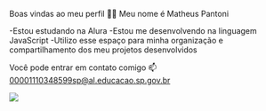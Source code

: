 Boas vindas ao meu perfil 💙💙
Meu nome é Matheus Pantoni

-Estou estudando na Alura
-Estou me desenvolvendo na linguagem JavaScript
-Utilizo esse espaço para minha organização e compartilhamento dos meu projetos desenvolvidos

Você pode entrar em contato comigo 📫
00001110348599sp@al.educacao.sp.gov.br

![](https://i.makeagif.com/media/9-21-2021/doEXZy.gif)
